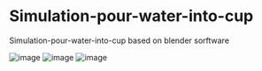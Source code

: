 # Simulation-pour-water-into-cup
Simulation-pour-water-into-cup based on blender sorftware

![image](https://github.com/weisting-kw/Simulation-pour-water-into-cup/blob/master/solid.png)
![image](https://github.com/weisting-kw/Simulation-pour-water-into-cup/blob/master/mesh.png)
![image](https://github.com/weisting-kw/Simulation-pour-water-into-cup/blob/master/video.gif)
